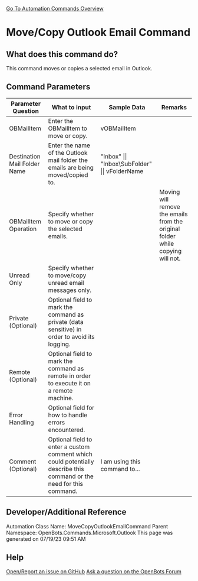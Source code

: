 <!--TITLE: Move/Copy Outlook Email Command -->
<!-- SUBTITLE: a command in the Microsoft Commands\Outlook group. -->
[Go To Automation Commands Overview](/automation-commands)


# Move/Copy Outlook Email Command


## What does this command do?
This command moves or copies a selected email in Outlook.


## Command Parameters
| Parameter Question   	| What to input  	|  Sample Data 	| Remarks  	|
| ---                    | ---               | ---           | ---       |
|OBMailItem|Enter the OBMailItem to move or copy.|vOBMailItem||
|Destination Mail Folder Name|Enter the name of the Outlook mail folder the emails are being moved/copied to.|"Inbox" \|\| "Inbox\\SubFolder" \|\| vFolderName||
|OBMailItem Operation|Specify whether to move or copy the selected emails.||Moving will remove the emails from the original folder while copying will not.|
|Unread Only|Specify whether to move/copy unread email messages only.|||
|Private (Optional)|Optional field to mark the command as private (data sensitive) in order to avoid its logging.|||
|Remote (Optional)|Optional field to mark the command as remote in order to execute it on a remote machine.|||
|Error Handling|Optional field for how to handle errors encountered.|||
|Comment (Optional)|Optional field to enter a custom comment which could potentially describe this command or the need for this command.|I am using this command to...||


## Developer/Additional Reference
Automation Class Name: MoveCopyOutlookEmailCommand
Parent Namespace: OpenBots.Commands.Microsoft.Outlook
This page was generated on 07/19/23 09:51 AM


## Help
[Open/Report an issue on GitHub](https://github.com/OpenBotsAI/OpenBots.Studio/issues/new)
[Ask a question on the OpenBots Forum](https://openbots.ai/forums/)
